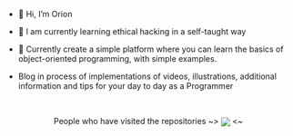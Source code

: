 - 👋 Hi, I’m Orion

- 🌱 I am currently learning ethical hacking in a self-taught way
- 💞️ Currently create a simple platform where you can learn the basics of object-oriented programming, with simple examples.
- Blog in process of implementations of videos, illustrations, additional information and tips for your day to day as a Programmer 
<!---
orion9ftf/orion9ftf is a ✨ special ✨ repository because its `README.md` (this file) appears on your GitHub profile.
You can click the Preview link to take a look at your changes.
--->

<br />

 <p align="center">People who have visited the repositories ~> <img align="center" src="https://profile-counter.glitch.me/orion9ftf/count.svg" /> <~ </p>
